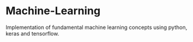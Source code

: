# Machine-Learning
Implementation of fundamental machine learning concepts using python, keras and tensorflow.
